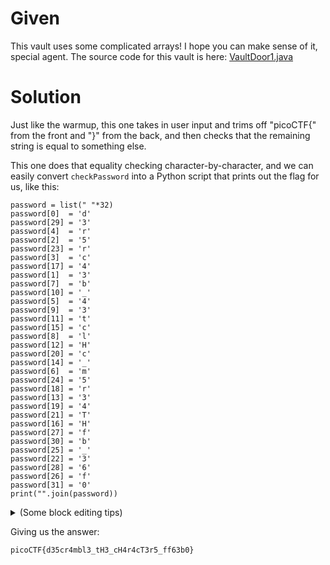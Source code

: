 # Given
This vault uses some complicated arrays! 
I hope you can make sense of it, special agent. 
The source code for this vault is here: 
[VaultDoor1.java](https://jupiter.challenges.picoctf.org/static/29b91e638ccbd76aaa8c0462d1c64d8d/VaultDoor1.java)

# Solution
Just like the warmup, this one takes in user input and trims off "picoCTF{" from the front and "}" from the back,
and then checks that the remaining string is equal to something else.

This one does that equality checking character-by-character,
and we can easily convert `checkPassword` into a Python script that prints out the flag for us, like this:
```
password = list(" "*32)
password[0]  = 'd'
password[29] = '3'
password[4]  = 'r'
password[2]  = '5'
password[23] = 'r'
password[3]  = 'c'
password[17] = '4'
password[1]  = '3'
password[7]  = 'b'
password[10] = '_'
password[5]  = '4'
password[9]  = '3'
password[11] = 't'
password[15] = 'c'
password[8]  = 'l'
password[12] = 'H'
password[20] = 'c'
password[14] = '_'
password[6]  = 'm'
password[24] = '5'
password[18] = 'r'
password[13] = '3'
password[19] = '4'
password[21] = 'T'
password[16] = 'H'
password[27] = 'f'
password[30] = 'b'
password[25] = '_'
password[22] = '3'
password[28] = '6'
password[26] = 'f'
password[31] = '0'
print("".join(password))
```
<details>
  <summary>(Some block editing tips)</summary>
  
  >  Most modern text editors allow you to type in multiple places at once by `Alt` + Clicking on the spots where you want to edit. This gives you multiple cursors that all do the same thing. 

  >  Similarly, you can `Alt`+`Shift`+ click and drag to get your cursor in the same spot across multiple lines, and even highlight over some blocks

  >  Another helpful tool for this which isn't exclusive to block-editing is that `Ctrl`+ left/right arrow keys (respectively) 
    skips to the start/end of the previous/next alphanumeric string OR special character string 
 
  >  This is often useful to keep your cursor lined up when different lines have the same structure, but perhaps different length words/numbers/etc
</details>

Giving us the answer:
```
picoCTF{d35cr4mbl3_tH3_cH4r4cT3r5_ff63b0}
```
